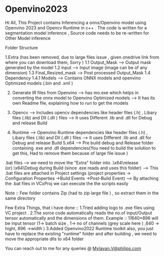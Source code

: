 # Openvino2023

Hi All,
This Project contains Inferencing a onnx/Openvino model using Openvino 2023 and Opencv Runtime in c++ .
The code is written for a segmentation model inference , Source code needs to be re-written for Other Model inference 

Folder Structure 

1.Extra (has been removed, due to large files issue , given onedrive link from where you can download them, Sorry )
  1.1 Output_Mask  --> Output mask generated by the model 
  1.2 input  --> Input image (image can be of any dimension)
  1.3 Final_Resized_mask  --> Post processed Output_Mask
  1.4 Dependency
      1.4.1 Models  --> Contains ONNX models and openvino Optimized models (.bin and .xml )

2. Generate IR files from Openvino  --> has mo.exe which helps in converting the onnx model to Openvino Optimized models 
                                   --> It has its own Readme file, explaining how to run to get the models 

3. Opencv --> Includes opencv dependencies like header files (.h) , Libary files (.lib) and Dll (.dll ) files
         --> It uses Different .lib and .dll for Debug and release Build 

4. Runtime --> Openvino Runtime dependencies like header files (.h) , Libary files (.lib) and Dll (.dll ) files
          --> It uses Different .lib and .dll for Debug and release Build 
5.x64  --> Pre build debug and Release folder containing .exe and .dll dependencies(You need to build the solution to get this, Had to remove them because of large file issue )

.bat files --> we need to move the "Extra" folder into .\x64\release (or).\x64\Debug during Build (since .exe reads and uses this folder)
           --> This .bat files are attached in Project settings (project properties -> Configuration Properties ->Build Events ->Post-Build Event)
           --> By attaching the .bat files in VCxProj we can execute the the scripts easily 
           
Note :: Few folder contains Zip (had to zip large file ) , so extract them in the same directory 

Few Extra Things, that i have done  :: 
1.Tried adding logo to .exe files using VC project .
2.The sorce code automatically reads the no.of input/Output tensor automatically and the dimensions of them. Example :: 1*1*640*896 will be input tensor (1-> batch size , 1-> no of channels (grey scale here ) ,640 -> hight,
896 ->width )
3.Added Openvino2022 Runtime toolkit also, you just have to replace the existing "runtime" folder and after building , we need to move the appropriate dlls to x64 folder 

You can reach out to me for any queries @ Mylavan.V@philips.com



          
